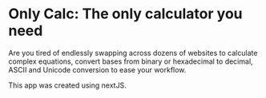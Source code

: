 # **Only Calc: The only calculator you need**

Are you tired of endlessly swapping across dozens of websites to calculate complex equations, convert bases from binary or hexadecimal to decimal, ASCII and Unicode conversion to ease your workflow. 

This app was created using nextJS.